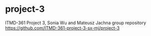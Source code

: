 # project-3
ITMD-361 Project 3, Sonia Wu and Mateusz Jachna group repository
https://github.com/ITMD-361-project-3-sx-mj/project-3


